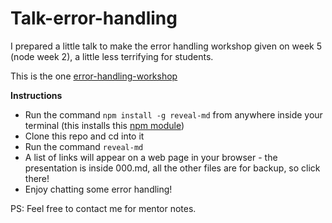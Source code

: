 # Talk-error-handling

I prepared a little talk to make the error handling workshop given on week 5 (node week 2), a little less terrifying for students. 

This is the one [error-handling-workshop](https://github.com/foundersandcoders/error-handling-workshop)

**Instructions**
 
 * Run the command ```npm install -g reveal-md``` from anywhere inside your terminal (this installs this [npm module](https://www.npmjs.com/package/reveal-md-export))
 * Clone this repo and cd into it
 * Run the command ```reveal-md```
 * A list of links will appear on a web page in your browser - the presentation is inside 000.md, all the other files are for backup, so click there!
 * Enjoy chatting some error handling!
 
 PS: Feel free to contact me for mentor notes.
